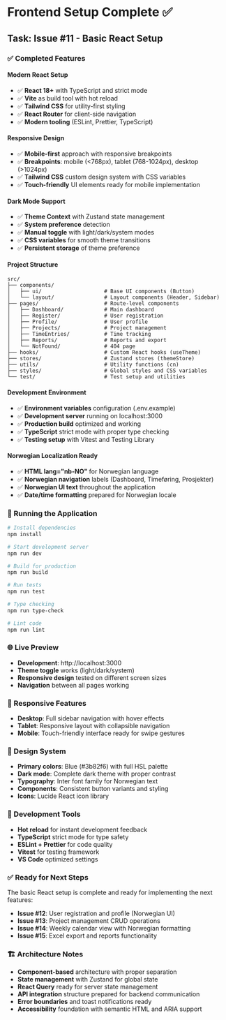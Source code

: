 # Frontend Setup Complete ✅

## Task: Issue #11 - Basic React Setup

### ✅ Completed Features

#### Modern React Setup
- ✅ **React 18+** with TypeScript and strict mode
- ✅ **Vite** as build tool with hot reload
- ✅ **Tailwind CSS** for utility-first styling
- ✅ **React Router** for client-side navigation
- ✅ **Modern tooling** (ESLint, Prettier, TypeScript)

#### Responsive Design
- ✅ **Mobile-first** approach with responsive breakpoints
- ✅ **Breakpoints**: mobile (<768px), tablet (768-1024px), desktop (>1024px)
- ✅ **Tailwind CSS** custom design system with CSS variables
- ✅ **Touch-friendly** UI elements ready for mobile implementation

#### Dark Mode Support
- ✅ **Theme Context** with Zustand state management
- ✅ **System preference** detection
- ✅ **Manual toggle** with light/dark/system modes
- ✅ **CSS variables** for smooth theme transitions
- ✅ **Persistent storage** of theme preference

#### Project Structure
```
src/
├── components/
│   ├── ui/                    # Base UI components (Button)
│   └── layout/                # Layout components (Header, Sidebar)
├── pages/                     # Route-level components
│   ├── Dashboard/             # Main dashboard
│   ├── Register/              # User registration
│   ├── Profile/               # User profile
│   ├── Projects/              # Project management
│   ├── TimeEntries/           # Time tracking
│   ├── Reports/               # Reports and export
│   └── NotFound/              # 404 page
├── hooks/                     # Custom React hooks (useTheme)
├── stores/                    # Zustand stores (themeStore)
├── utils/                     # Utility functions (cn)
├── styles/                    # Global styles and CSS variables
└── test/                      # Test setup and utilities
```

#### Development Environment
- ✅ **Environment variables** configuration (.env.example)
- ✅ **Development server** running on localhost:3000
- ✅ **Production build** optimized and working
- ✅ **TypeScript** strict mode with proper type checking
- ✅ **Testing setup** with Vitest and Testing Library

#### Norwegian Localization Ready
- ✅ **HTML lang="nb-NO"** for Norwegian language
- ✅ **Norwegian navigation** labels (Dashboard, Timeføring, Prosjekter)
- ✅ **Norwegian UI text** throughout the application
- ✅ **Date/time formatting** prepared for Norwegian locale

### 🚀 Running the Application

```bash
# Install dependencies
npm install

# Start development server
npm run dev

# Build for production
npm run build

# Run tests
npm run test

# Type checking
npm run type-check

# Lint code
npm run lint
```

### 🌐 Live Preview
- **Development**: http://localhost:3000
- **Theme toggle** works (light/dark/system)
- **Responsive design** tested on different screen sizes
- **Navigation** between all pages working

### 📱 Responsive Features
- **Desktop**: Full sidebar navigation with hover effects
- **Tablet**: Responsive layout with collapsible navigation
- **Mobile**: Touch-friendly interface ready for swipe gestures

### 🎨 Design System
- **Primary colors**: Blue (#3b82f6) with full HSL palette
- **Dark mode**: Complete dark theme with proper contrast
- **Typography**: Inter font family for Norwegian text
- **Components**: Consistent button variants and styling
- **Icons**: Lucide React icon library

### 🔧 Development Tools
- **Hot reload** for instant development feedback
- **TypeScript** strict mode for type safety
- **ESLint + Prettier** for code quality
- **Vitest** for testing framework
- **VS Code** optimized settings

### ✅ Ready for Next Steps
The basic React setup is complete and ready for implementing the next features:
- **Issue #12**: User registration and profile (Norwegian UI)
- **Issue #13**: Project management CRUD operations
- **Issue #14**: Weekly calendar view with Norwegian formatting
- **Issue #15**: Excel export and reports functionality

### 🏗️ Architecture Notes
- **Component-based** architecture with proper separation
- **State management** with Zustand for global state
- **React Query** ready for server state management
- **API integration** structure prepared for backend communication
- **Error boundaries** and toast notifications ready
- **Accessibility** foundation with semantic HTML and ARIA support
